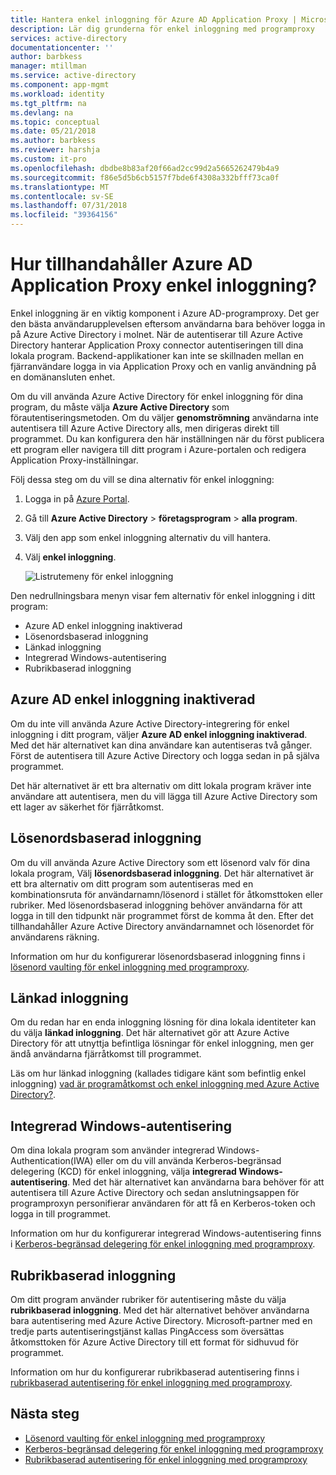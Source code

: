 ```yaml
---
title: Hantera enkel inloggning för Azure AD Application Proxy | Microsoft Docs
description: Lär dig grunderna för enkel inloggning med programproxy
services: active-directory
documentationcenter: ''
author: barbkess
manager: mtillman
ms.service: active-directory
ms.component: app-mgmt
ms.workload: identity
ms.tgt_pltfrm: na
ms.devlang: na
ms.topic: conceptual
ms.date: 05/21/2018
ms.author: barbkess
ms.reviewer: harshja
ms.custom: it-pro
ms.openlocfilehash: dbdbe8b83af20f66ad2cc99d2a5665262479b4a9
ms.sourcegitcommit: f86e5d5b6cb5157f7bde6f4308a332bfff73ca0f
ms.translationtype: MT
ms.contentlocale: sv-SE
ms.lasthandoff: 07/31/2018
ms.locfileid: "39364156"
---
```

# <a name="how-does-azure-ad-application-proxy-provide-single-sign-on"></a>Hur tillhandahåller Azure AD Application Proxy enkel inloggning?

Enkel inloggning är en viktig komponent i Azure AD-programproxy.  Det ger den bästa användarupplevelsen eftersom användarna bara behöver logga in på Azure Active Directory i molnet. När de autentiserar till Azure Active Directory hanterar Application Proxy connector autentiseringen till dina lokala program. Backend-applikationer kan inte se skillnaden mellan en fjärranvändare logga in via Application Proxy och en vanlig användning på en domänansluten enhet. 

Om du vill använda Azure Active Directory för enkel inloggning för dina program, du måste välja **Azure Active Directory** som förautentiseringsmetoden. Om du väljer **genomströmning** användarna inte autentisera till Azure Active Directory alls, men dirigeras direkt till programmet. Du kan konfigurera den här inställningen när du först publicera ett program eller navigera till ditt program i Azure-portalen och redigera Application Proxy-inställningar. 

Följ dessa steg om du vill se dina alternativ för enkel inloggning:

1. Logga in på [Azure Portal](https://portal.azure.com).
2. Gå till **Azure Active Directory** > **företagsprogram** > **alla program**.
3. Välj den app som enkel inloggning alternativ du vill hantera.
4. Välj **enkel inloggning**.

   ![Listrutemeny för enkel inloggning](./media/application-proxy-single-sign-on/single-sign-on-mode.png)

Den nedrullningsbara menyn visar fem alternativ för enkel inloggning i ditt program:

* Azure AD enkel inloggning inaktiverad
* Lösenordsbaserad inloggning
* Länkad inloggning
* Integrerad Windows-autentisering
* Rubrikbaserad inloggning

## <a name="azure-ad-single-sign-on-disabled"></a>Azure AD enkel inloggning inaktiverad

Om du inte vill använda Azure Active Directory-integrering för enkel inloggning i ditt program, väljer **Azure AD enkel inloggning inaktiverad**. Med det här alternativet kan dina användare kan autentiseras två gånger. Först de autentisera till Azure Active Directory och logga sedan in på själva programmet. 

Det här alternativet är ett bra alternativ om ditt lokala program kräver inte användare att autentisera, men du vill lägga till Azure Active Directory som ett lager av säkerhet för fjärråtkomst. 

## <a name="password-based-sign-on"></a>Lösenordsbaserad inloggning

Om du vill använda Azure Active Directory som ett lösenord valv för dina lokala program, Välj **lösenordsbaserad inloggning**. Det här alternativet är ett bra alternativ om ditt program som autentiseras med en kombinationsruta för användarnamn/lösenord i stället för åtkomsttoken eller rubriker. Med lösenordsbaserad inloggning behöver användarna för att logga in till den tidpunkt när programmet först de komma åt den. Efter det tillhandahåller Azure Active Directory användarnamnet och lösenordet för användarens räkning. 

Information om hur du konfigurerar lösenordsbaserad inloggning finns i [lösenord vaulting för enkel inloggning med programproxy](application-proxy-configure-single-sign-on-password-vaulting.md).

## <a name="linked-sign-on"></a>Länkad inloggning

Om du redan har en enda inloggning lösning för dina lokala identiteter kan du välja **länkad inloggning**. Det här alternativet gör att Azure Active Directory för att utnyttja befintliga lösningar för enkel inloggning, men ger ändå användarna fjärråtkomst till programmet. 

Läs om hur länkad inloggning (kallades tidigare känt som befintlig enkel inloggning) [vad är programåtkomst och enkel inloggning med Azure Active Directory?](what-is-single-sign-on.md#how-does-single-sign-on-with-azure-active-directory-work).

## <a name="integrated-windows-authentication"></a>Integrerad Windows-autentisering

Om dina lokala program som använder integrerad Windows-Authentication(IWA) eller om du vill använda Kerberos-begränsad delegering (KCD) för enkel inloggning, välja **integrerad Windows-autentisering**. Med det här alternativet kan användarna bara behöver för att autentisera till Azure Active Directory och sedan anslutningsappen för programproxyn personifierar användaren för att få en Kerberos-token och logga in till programmet. 

Information om hur du konfigurerar integrerad Windows-autentisering finns i [Kerberos-begränsad delegering för enkel inloggning med programproxy](application-proxy-configure-single-sign-on-with-kcd.md).

## <a name="header-based-sign-on"></a>Rubrikbaserad inloggning 

Om ditt program använder rubriker för autentisering måste du välja **rubrikbaserad inloggning**. Med det här alternativet behöver användarna bara autentisering med Azure Active Directory. Microsoft-partner med en tredje parts autentiseringstjänst kallas PingAccess som översättas åtkomsttoken för Azure Active Directory till ett format för sidhuvud för programmet. 

Information om hur du konfigurerar rubrikbaserad autentisering finns i [rubrikbaserad autentisering för enkel inloggning med programproxy](application-proxy-configure-single-sign-on-with-ping-access.md).

## <a name="next-steps"></a>Nästa steg

- [Lösenord vaulting för enkel inloggning med programproxy](application-proxy-configure-single-sign-on-password-vaulting.md)
- [Kerberos-begränsad delegering för enkel inloggning med programproxy](application-proxy-configure-single-sign-on-with-kcd.md)
- [Rubrikbaserad autentisering för enkel inloggning med programproxy](application-proxy-configure-single-sign-on-with-ping-access.md) 
